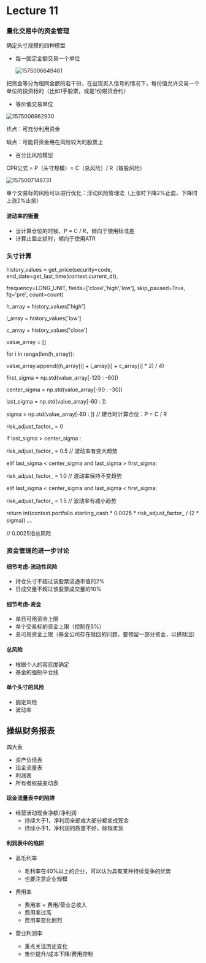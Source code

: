 # Lecture 11

### 量化交易中的资金管理

确定头寸规模的四种模型

* 每一固定金额交易一个单位

  ![1575006649461](C:\Users\win10\AppData\Roaming\Typora\typora-user-images\1575006649461.png)

把资金等分为相同金额的若干份，在出现买入信号的情况下，每份值允许交易一个单位的投资标的（比如1手股票，或是1份期货合约）

* 等价值交易单位

![1575006962930](C:\Users\win10\AppData\Roaming\Typora\typora-user-images\1575006962930.png)

优点：可充分利用资金

缺点：可能将资金用在风险较大的股票上

* 百分比风险模型

CPR公式 = P（头寸规模）= C（总风险）/ R（每股风险）

![1575007146731](C:\Users\win10\AppData\Roaming\Typora\typora-user-images\1575007146731.png)

单个交易标的风险可以进行优化：浮动风险管理法（上涨时下降2%止盈，下降时上涨2%止损）



#### 波动率的衡量

* 当计算仓位的时候，P = C / R，倾向于使用标准差
* 计算止盈止损时，倾向于使用ATR



### 头寸计算

history_values = get_price(security=code, end_date=get_last_time(context.current_dt),  

frequency=LONG_UNIT, fields=['close','high','low'], skip_paused=True, fq='pre', count=count) 

h_array = history_values['high'] 

l_array = history_values['low'] 

c_array = history_values['close'] 

value_array = [] 

for i in range(len(h_array)): 

value_array.append((h_array[i] + l_array[i] + c_array[i] * 2) / 4) 

first_sigma = np.std(value_array[-120 : -60]) 

center_sigma = np.std(value_array[-90 : -30])  

last_sigma = np.std(value_array[-60 : ])  

sigma = np.std(value_array[-60 : ])  // 建仓时计算仓位：P = C / R



risk_adjust_factor_ = 0 

if last_sigma > center_sigma : 

risk_adjust_factor_ = 0.5 // 波动率有变大趋势

elif last_sigma < center_sigma and last_sigma > first_sigma: 

risk_adjust_factor_ = 1.0 // 波动率保持不变趋势

elif last_sigma < center_sigma and last_sigma < first_sigma: 

risk_adjust_factor_ = 1.5 // 波动率有减小趋势

return int(context.portfolio.starting_cash * 0.0025 * risk_adjust_factor_ / (2 * sigma)) 、、

// 0.0025指总风险



### 资金管理的进一步讨论

#### 细节考虑-流动性风险

* 持仓头寸不超过该股票流通市值的2%
* 日成交量不超过该股票成交量的10%

#### 细节考虑-资金

* 单日可用资金上限
* 单个交易标的资金上限（控制在5%）
* 总可用资金上限（基金公司存在赎回的问题，要预留一部分资金，以供赎回）



#### 总风险

* 根据个人的容忍度确定
* 基金的强制平仓线



#### 单个头寸的风险

* 固定风险
* 波动率



## 操纵财务报表

四大表

* 资产负债表
* 现金流量表
* 利润表
* 所有者权益变动表



#### 现金流量表中的陷阱

* 经营活动现金净额/净利润
  * 持续大于1，净利润全部或大部分都变成现金
  * 持续小于1，净利润的质量不好，赊销卖货

#### 利润表中的陷阱

* 高毛利率
  * 毛利率在40%以上的企业，可以认为具有某种持续竞争的优势
  * 也要注意企业规模

* 费用率
  * 费用率 = 费用/营业总收入
  * 费用率过高
  * 费用率变化剧烈

* 营业利润率

  * 重点关注历史变化
  * 售价提升/成本下降/费用控制